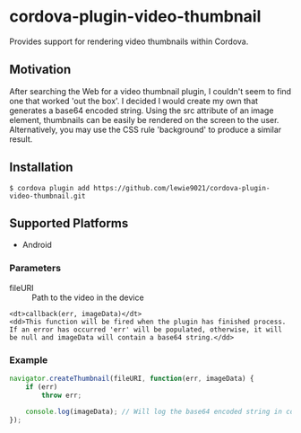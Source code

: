 # cordova-plugin-video-thumbnail

Provides support for rendering video thumbnails within Cordova.

## Motivation

After searching the Web for a video thumbnail plugin, I couldn't seem to find one that worked 'out the box'. I decided I would create my own that generates a base64 encoded string. Using the src attribute of an image element, thumbnails can be easily be rendered on the screen to the user. Alternatively, you may use the CSS rule 'background' to produce a similar result.

## Installation

```
$ cordova plugin add https://github.com/lewie9021/cordova-plugin-video-thumbnail.git
```

## Supported Platforms

- Android

### Parameters

<dl>
    <dt>fileURI</dt>
    <dd>Path to the video in the device</dd>

    <dt>callback(err, imageData)</dt>
    <dd>This function will be fired when the plugin has finished process. If an error has occurred 'err' will be populated, otherwise, it will be null and imageData will contain a base64 string.</dd>
</dl>

### Example

```js
navigator.createThumbnail(fileURI, function(err, imageData) {
    if (err)
        throw err;
    
    console.log(imageData); // Will log the base64 encoded string in console.
});
```
